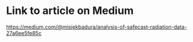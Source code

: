 # Link to article on Medium
https://medium.com/@misiekbadura/analysis-of-safecast-radiation-data-27a6ee5fe85c
